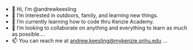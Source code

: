 - 👋 Hi, I’m @andrewkeesling
- 👀 I’m interested in outdoors, family, and learning new things.
- 🌱 I’m currently learning how to code thru Kenzie Academy.
- 💞️ I’m looking to collaborate on anything and everything to learn as much as possible....
- 📫 You can reach me at andrew.keesling@mykenzie.snhu.edu ...

<!---
andrewkeesling/andrewkeesling is a ✨ special ✨ repository because its `README.md` (this file) appears on your GitHub profile.
You can click the Preview link to take a look at your changes.
--->
